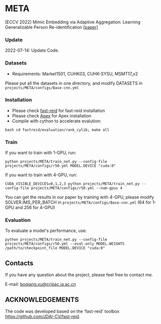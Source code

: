 # META
[ECCV 2022] Mimic Embedding via Adaptive Aggregation: Learning Generalizable Person Re-identification [[paper]](https://arxiv.org/pdf/2112.08684.pdf)

### Update
2022-07-14: Update Code. 

### Datasets
* Requirements: Market1501, CUHK03, CUHK-SYSU, MSMT17_v2

Please put all the datasets in one directory, and modify DATASETS in ```projects/META/configs/Base-cnn.yml```

### Installation
* Please check [fast-reid](https://github.com/JDAI-CV/fast-reid/blob/master/INSTALL.md) for fast-reid installation
* Please check [Apex](https://github.com/NVIDIA/apex) for Apex installation
* Compile with cython to accelerate evalution: 
```
bash cd fastreid/evaluation/rank_cylib; make all
```

### Train
If you want to train with 1-GPU, run:
```
python projects/META/train_net.py --config-file projects/META/configs/r50.yml MODEL.DEVICE "cuda:0"
```
If you want to train with 4-GPU, run:
```
CUDA_VISIBLE_DEVICES=0,1,2,3 python projects/META/train_net.py --config-file projects/META/configs/r50.yml --num-gpus 4
```
You can get the results in our paper by training with 4-GPU, please modify SOLVER.IMS_PER_BATCH in ```projects/META/configs/Base-cnn.yml``` (64 for 1-GPU and 256 for 4-GPU)

### Evaluation
To evaluate a model's performance, use:
```
python projects/META/train_net.py --config-file projects/META/configs/r50.yml --eval-only MODEL.WEIGHTS /path/to/checkpoint_file MODEL.DEVICE "cuda:0"
```

## Contacts
If you have any question about the project, please feel free to contact me.

E-mail: boqiang.xu@cripac.ia.ac.cn

## ACKNOWLEDGEMENTS
The code was developed based on the ’fast-reid’ toolbox https://github.com/JDAI-CV/fast-reid.
